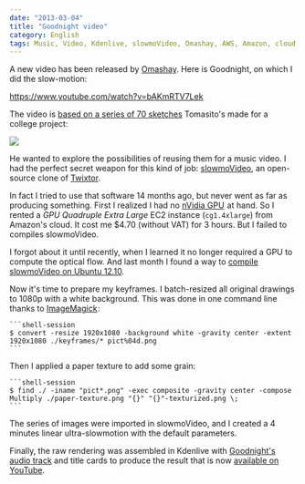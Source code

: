 ```yaml
---
date: "2013-03-04"
title: "Goodnight video"
category: English
tags: Music, Video, Kdenlive, slowmoVideo, Omashay, AWS, Amazon, cloud computing, EC2, ImageMagick, Twixtor, Ubuntu, Kubuntu
---
```


A new video has been released by [Omashay](https://omashay.com). Here is Goodnight, on which I did the slow-motion:

https://www.youtube.com/watch?v=bAKmRTV7Lek

The video is [based on a series of 70 sketches](https://omashay.com/2013/02/22/goodnight-the-video/) Tomasito's made for a college project:

![](/uploads/2013/goodnight-drawings-keyframes.jpg)

He wanted to explore the possibilities of reusing them for a music video. I had the perfect secret weapon for this kind of job: [slowmoVideo](https://slowmovideo.granjow.net/), an open-source clone of [Twixtor](https://www.revisionfx.com/products/twixtor/).

In fact I tried to use that software 14 months ago, but never went as far as producing something. First I realized I had no <a target="_blank" href="https://www.amazon.com/s/?_encoding=UTF8&camp=1789&creative=390957&field-keywords=nVidia%20GPU&linkCode=ur2&tag=kevideld-20&url=search-alias%3Daps">nVidia GPU</a><img src="https://www.assoc-amazon.com/e/ir?t=kevideld-20&l=ur2&o=1" width="1" height="1" border="0" alt="" style="border:none !important; margin:0px !important;" /> at hand. So I rented a *GPU Quadruple Extra Large* EC2 instance (`cg1.4xlarge`) from Amazon's cloud. It cost me $4.70 (without VAT) for 3 hours. But I failed to compiles slowmoVideo.

I forgot about it until recently, when I learned it no longer required a GPU to compute the optical flow. And last month I found a way to [compile slowmoVideo on Ubuntu 12.10](https://kevin.deldycke.com/2013/02/slowmo-video-ubuntu-12-10/).

Now it's time to prepare my keyframes. I batch-resized all original drawings to 1080p with a white background. This was done in one command line thanks to <a target="_blank" href="https://www.amazon.com/s/?_encoding=UTF8&camp=1789&creative=390957&field-keywords=ImageMagick&linkCode=ur2&rh=i%3Aaps%2Ck%3AImageMagick&tag=kevideld-20&url=search-alias%3Daps">ImageMagick</a><img src="https://www.assoc-amazon.com/e/ir?t=kevideld-20&l=ur2&o=1" width="1" height="1" border="0" alt="" style="border:none !important; margin:0px !important;" />:

    ```shell-session
    $ convert -resize 1920x1080 -background white -gravity center -extent 1920x1080 ./keyframes/* pict%04d.png
    ```

Then I applied a paper texture to add some grain:

    ```shell-session
    $ find ./ -iname "pict*.png" -exec composite -gravity center -compose Multiply ./paper-texture.png "{}" "{}"-texturized.png \;
    ```

The series of images were imported in slowmoVideo, and I created a 4 minutes linear ultra-slowmotion with the default parameters.

Finally, the raw rendering was assembled in Kdenlive with [Goodnight's audio track](https://omashay.bandcamp.com/track/goodnight) and title cards to produce the result that is now [available on YouTube](https://www.youtube.com/watch?v=bAKmRTV7Lek).